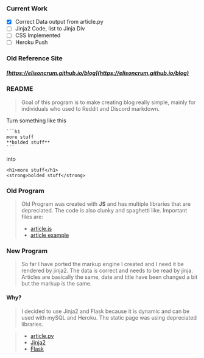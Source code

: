 ### **Current Work**
- [X] Correct Data output from article.py
- [ ] Jinja2 Code, list to Jinja Div
- [ ] CSS Implemented
- [ ] Heroku Push

### **Old Reference Site**
#####  [https://elisoncrum.github.io/blog](https://elisoncrum.github.io/blog)

### **README**

> Goal of this program is to make creating blog really simple, mainly for individuals who used to Reddit and Discord markdown.

Turn something like this

    ```h1
    more stuff
    **bolded stuff**
    ```
    

into

    <h1>more stuff</h1>
    <strong>bolded stuff</strong>
    

### **Old Program**

> Old Program was created with **JS** and has multiple libraries that are depreciated. The code is also clunky and spaghetti like. Important files are:
> 
> *   [article.js](https://github.com/elisoncrum/blog/blob/master/article.js)
> *   [article example](https://github.com/elisoncrum/blog/blob/master/articles/1.article)

### **New Program**

> So far I have ported the markup engine I created and I need it be rendered by jinja2. The data is correct and needs to be read by jinja. Articles are basically the same, date and title have been changed a bit but the markup is the same.

#### **Why?**

> I decided to use Jinja2 and Flask because it is dynamic and can be used with mySQL and Heroku. The static page was using depreciated libraries.

> *   [article.py](https://github.com/elisoncrum/blog-flask/blob/master/article.py)
> *   [Jinja2](http://jinja.pocoo.org/docs/2.10/)
> *   [Flask](http://flask.pocoo.org/docs/1.0/)
